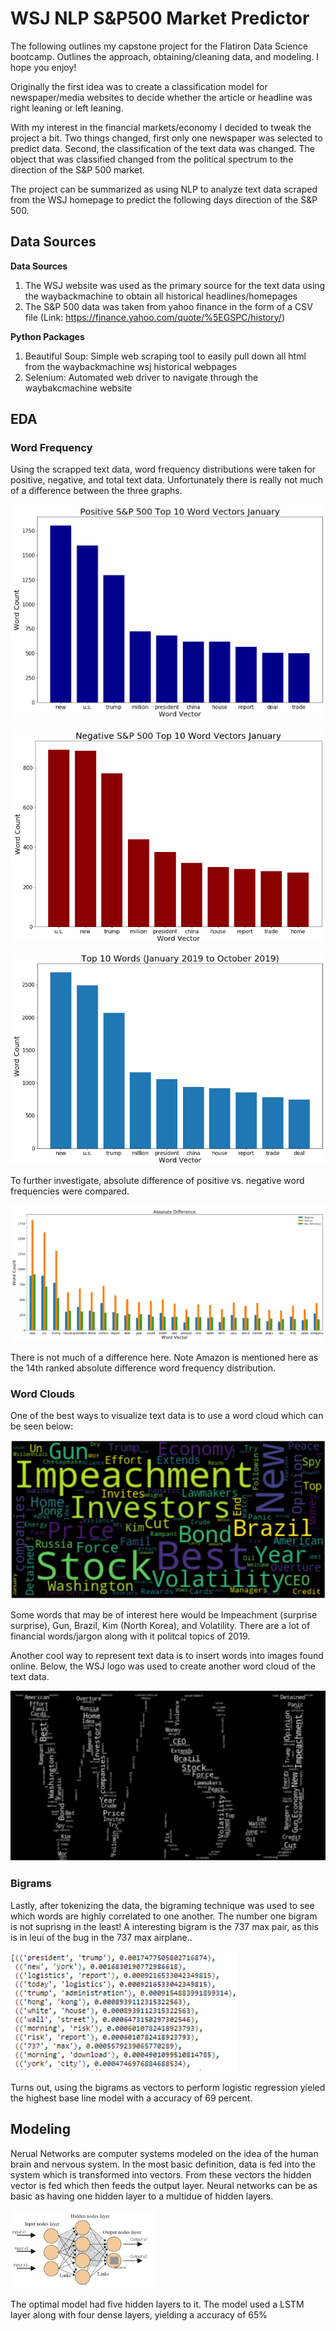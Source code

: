 
# WSJ NLP S&P500 Market Predictor

The following outlines my capstone project for the Flatiron Data Science bootcamp. Outlines the approach, obtaining/cleaning data, and modeling. I hope you enjoy! 

Originally the first idea was to create a classification model for newspaper/media websites to decide whether the article or headline was right leaning or left leaning.   

With my interest in the financial markets/economy I decided to tweak the project a bit. Two things changed, first only one newspaper was selected to predict data. Second, the classification of the text data was changed. The object that was classified changed from the political spectrum to the direction of the S&P 500 market.  

The project can be summarized as using NLP to analyze text data scraped from the WSJ homepage to predict the following days direction of the S&P 500.

## Data Sources

__Data Sources__
1. The WSJ website was used as the primary source for the text data using the waybackmachine to obtain all historical headlines/homepages
2. The S&P 500 data was taken from yahoo finance in the form of a CSV file (Link: https://finance.yahoo.com/quote/%5EGSPC/history/)

__Python Packages__

1. Beautiful Soup: Simple web scraping tool to easily pull down all html from the waybackmachine wsj historical webpages
2. Selenium: Automated web driver to navigate through the waybakcmachine website

## EDA

### Word Frequency

Using the scrapped text data, word frequency distributions were taken for positive, negative, and total text data.
Unfortunately there is really not much of a difference between the three graphs.

![image.png](./Images/Top10Positive.PNG)

![image.png](./Images/Top10Negative.PNG)

![image.png](./Images/Top10.PNG)

To further investigate, absolute difference of positive vs. negative word frequencies were compared. 

![image.png](./Images/AbsDiff.PNG)

There is not much of a difference here. Note Amazon is mentioned here as the 14th ranked absolute difference word frequency distribution. 

### Word Clouds

One of the best ways to visualize text data is to use a word cloud which can be seen below:

![image.png](./Images/wordcloud.PNG)

Some words that may be of interest here would be Impeachment (surprise surprise), Gun, Brazil, Kim (North Korea), and Volatility. There are a lot of financial words/jargon along with it politcal topics of 2019.  

Another cool way to represent text data is to insert words into images found online. Below, the WSJ logo was used to create another word cloud of the text data. 

![image.png](./Images/wsj.PNG)

### Bigrams

Lastly, after tokenizing the data, the bigraming technique was used to see which words are highly correlated to one another. The number one bigram is not suprisng in the least! A interesting bigram is the 737 max pair, as this is in leui of the bug in the 737 max airplane.. 

![image.png](./Images/Bigram.PNG)

Turns out, using the bigrams as vectors to perform logistic regression yieled the highest base line model with a accuracy of 69 percent.

## Modeling 

Nerual Networks are computer systems modeled on the idea of the human brain and nervous system. In the most basic definition, data is fed into the system which is transformed into vectors. From these vectors the hidden vector is fed which then feeds the  output layer. Neural networks can be as basic as having one hidden layer to a multidue of hidden layers. 

![image.png](./Images/neural.PNG)

The optimal model had five hidden layers to it. The model used a LSTM layer along with four dense layers, yielding a accuracy of 65%
